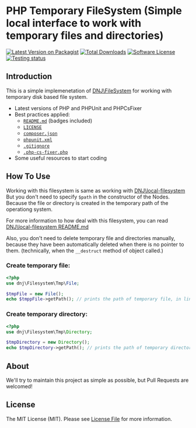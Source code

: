 # PHP Temporary FileSystem (Simple local interface to work with temporary files and directories)

[![Latest Version on Packagist][ico-version]][link-packagist]
[![Total Downloads][ico-downloads]][link-downloads]
[![Software License][ico-license]][link-license]
[![Testing status][ico-workflow-test]][link-workflow-test]

## Introduction 

This is a simple implemenetation of [DNJ\FileSystem][repo-dnj-filesystem] for working with temporary disk based file system.
* Latest versions of PHP and PHPUnit and PHPCsFixer
* Best practices applied:
  * [`README.md`][link-readme] (badges included)
  * [`LICENSE`][link-license]
  * [`composer.json`][link-composer-json]
  * [`phpunit.xml`][link-phpunit]
  * [`.gitignore`][link-gitignore]
  * [`.php-cs-fixer.php`][link-phpcsfixer]
* Some useful resources to start coding

## How To Use
Working with this filesystem is same as working with [DNJ\local-filesystem][repo-dnj-local-filesystem] \
But you don't need to specify `$path` in the constructor of the Nodes.
Because the file or directory is created in the temporary path of the operationg system.


For more information to how deal with this filesystem, you can read [DNJ\local-filesystem README.md][repo-dnj-local-filesystem-readme]

Also, you don't need to delete temporary file and directories manually, because they have been automatically deleted when there is no pointer to them. (technically, when the `__destruct` method of object called.)
### Create temporary file:
```php
<?php
use dnj\Filesystem\Tmp\File;

$tmpFile = new File();
echo $tmppFile->getPath(); // prints the path of temporary file, in linux, it's may something like this: /tmp/qyiuqgi
```

### Create temporary directory:
```php
<?php
use dnj\Filesystem\Tmp\Directory;

$tmpDirectory = new Directory();
echo $tmpDirectory->getPath(); // prints the path of temporary directory, in linux, it's may something like this: /tmp/qyiuqgi
```

## About
We'll try to maintain this project as simple as possible, but Pull Requests are welcomed!

## License

The MIT License (MIT). Please see [License File][link-license] for more information.

[ico-version]: https://img.shields.io/packagist/v/dnj/tmp-filesystem.svg?style=flat-square
[ico-license]: https://img.shields.io/badge/license-MIT-brightgreen.svg?style=flat-square
[ico-downloads]: https://img.shields.io/packagist/dt/dnj/tmp-filesystem.svg?style=flat-square
[ico-workflow-test]: https://github.com/dnj/tmp-filesystem/actions/workflows/test.yml/badge.svg

[link-workflow-test]: https://github.com/dnj/tmp-filesystem/actions/workflows/test.yml
[link-packagist]: https://packagist.org/packages/dnj/tmp-filesystem
[link-license]: https://github.com/dnj/tmp-filesystem/blob/master/LICENSE
[link-downloads]: https://packagist.org/packages/dnj/tmp-filesystem
[link-readme]: https://github.com/dnj/tmp-filesystem/blob/master/README.md
[link-composer-json]: https://github.com/dnj/tmp-filesystem/blob/master/composer.json
[link-phpunit]: https://github.com/dnj/tmp-filesystem/blob/master/phpunit.xml
[link-gitignore]: https://github.com/dnj/tmp-filesystem/blob/master/.gitignore
[link-phpcsfixer]: https://github.com/dnj/tmp-filesystem/blob/master/.php-cs-fixer.php

[repo-dnj-filesystem]: https://github.com/dnj/filesystem
[repo-dnj-tmp-filesystem]: https://github.com/dnj/tmp-filesystem
[repo-dnj-local-filesystem]: https://github.com/dnj/local-filesystem
[repo-dnj-local-filesystem-readme]: https://github.com/dnj/local-filesystem/blob/master/README.md
